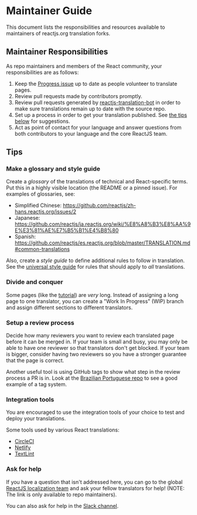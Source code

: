 # Maintainer Guide

This document lists the responsibilities and resources available to maintainers of reactjs.org translation forks.

## Maintainer Responsibilities

As repo maintainers and members of the React community, your responsibilities are as follows:

1. Keep the [Progress issue](/PROGRESS.template.md) up to date as people volunteer to translate pages.
2. Review pull requests made by contributors promptly.
3. Review pull requests generated by [reactjs-translation-bot](https://github.com/reactjs-translation-bot) in order to make sure translations remain up to date with the source repo.
4. Set up a process in order to get your translation published. See [the tips below](#tips) for suggestions.
5. Act as point of contact for your language and answer questions from both contributors to your language and the core ReactJS team. 

## Tips

### Make a glossary and style guide

Create a *glossary* of the translations of technical and React-specific terms. Put this in a highly visible location (the README or a pinned issue). For examples of glossaries, see:

* Simplified Chinese: https://github.com/reactjs/zh-hans.reactjs.org/issues/2
* Japanese: https://github.com/reactjs/ja.reactjs.org/wiki/%E8%A8%B3%E8%AA%9E%E3%81%AE%E7%B5%B1%E4%B8%80
* Spanish: https://github.com/reactjs/es.reactjs.org/blob/master/TRANSLATION.md#common-translations

Also, create a *style guide* to define additional rules to follow in translation. See the [universal style guide](/style-guide.md) for rules that should apply to *all* translations.

### Divide and conquer

Some pages (like the [tutorial](https://reactjs.org/tutorial)) are *very* long. Instead of assigning a long page to one translator, you can create a "Work In Progress" (WIP) branch and assign different sections to different translators.

### Setup a review process

Decide how many reviewers you want to review each translated page before it can be merged in. If your team is small and busy, you may only be able to have one reviewer so that translators don't get blocked. If your team is bigger, consider having two reviewers so you have a stronger guarantee that the page is correct.

Another useful tool is using GitHub tags to show what step in the review process a PR is in. Look at the [Brazilian Portuguese repo](https://github.com/reactjs/pt-BR.reactjs.org/pulls) to see a good example of a tag system.

### Integration tools

You are encouraged to use the integration tools of your choice to test and deploy your translations.

Some tools used by various React translations:

* [CircleCI](https://circleci.com/integrations/github/)
* [Netlify](https://www.netlify.com/docs/github-permissions/)
* [TextLint](https://github.com/textlint/textlint)

### Ask for help

If you have a question that isn't addressed here, you can go to the global [ReactJS localization team](https://github.com/orgs/reactjs/teams/reactjs-org-localization) and ask your fellow translators for help! (NOTE: The link is only available to repo maintainers).

You can also ask for help in the [Slack channel](rt-slack-invite.herokuapp.com).
